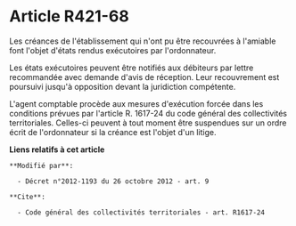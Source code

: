 # Article R421-68

Les créances de l'établissement qui n'ont pu être recouvrées à l'amiable font l'objet d'états rendus exécutoires par
l'ordonnateur.

Les états exécutoires peuvent être notifiés aux débiteurs par lettre recommandée avec demande d'avis de réception. Leur
recouvrement est poursuivi jusqu'à opposition devant la juridiction compétente.

L'agent comptable procède aux mesures d'exécution forcée dans les conditions prévues par l'article R. 1617-24 du code général
des collectivités territoriales. Celles-ci peuvent à tout moment être suspendues sur un ordre écrit de l'ordonnateur si la
créance est l'objet d'un litige.

**Liens relatifs à cet article**

	**Modifié par**:

	  - Décret n°2012-1193 du 26 octobre 2012 - art. 9

	**Cite**:

	  - Code général des collectivités territoriales - art. R1617-24
